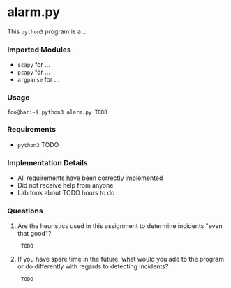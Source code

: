 # alarm.py

This `python3` program is a ...

### Imported Modules
- `scapy` for ...
- `pcapy` for ...
- `argparse` for ...

### Usage
```
foo@bar:~$ python3 alarm.py TODO
```

### Requirements
- `python3` TODO

### Implementation Details
- All requirements have been correctly implemented
- Did not receive help from anyone
- Lab took about TODO hours to do

### Questions
1. Are the heuristics used in this assignment to determine 
   incidents "even that good"?

        TODO

2. If you have spare time in the future, what would you add to the 
   program or do differently with regards to detecting incidents?

        TODO
